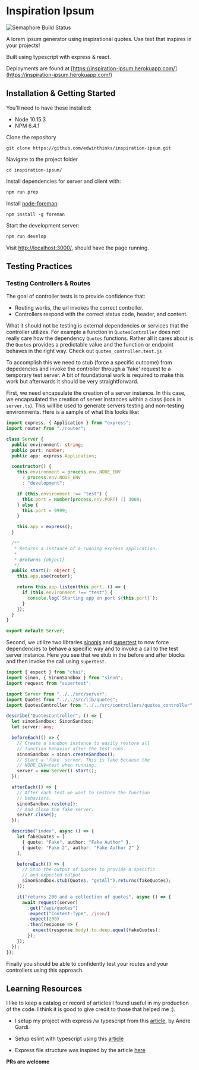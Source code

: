 # Inspiration Ipsum

![Semaphore Build Status](https://edwinthinks.semaphoreci.com/badges/inspiration-ipsum.svg?key=148b5cc1-dd61-4640-b59f-e1f621e1a402)

A lorem ipsum generator using inspirational quotes. Use text that inspires in your projects!

Built using typescript with express & react.

Deployments are found at [https://inspiration-ipsum.herokuapp.com/](https://inspiration-ipsum.herokuapp.com/)

## Installation & Getting Started

You'll need to have these installed:

- Node 10.15.3
- NPM 6.4.1

Clone the repository

```
git clone https://github.com/edwinthinks/inspiration-ipsum.git
```

Navigate to the project folder

```
cd inspiration-ipsum/
```

Install dependencies for server and client with:

```sh
npm run prep
```

Install [node-foreman](https://github.com/strongloop/node-foreman):

```
npm install -g foreman
```

Start the development server:

```sh
npm run develop
```

Visit [http://localhost:3000/](http://localhost:3000), should have the page running.

## Testing Practices

### Testing Controllers & Routes

The goal of controller tests is to provide confidence that:

- Routing works, the url invokes the correct controller.
- Controllers respond with the correct status code, header, and content.

What it should not be testing is external dependencies or services that the
controller utilizes. For example a function in `QuotesController` does not
really care how the dependency `Quotes` functions. Rather all it cares about
is the `Quotes` provides a predictable value and the function or endpoint
behaves in the right way. Check out `quotes_controller.test.js`

To accomplish this we need to stub (force a specific outcome) from depedencies
and invoke the controller through a 'fake' request to a temporary test server.
A bit of foundational work is required to make this work but afterwards it should
be very straightforward.

First, we need encapsulate the creation of a server instance. In this case, we
encapsulated the creation of server instances within a class (look in `server.ts`). This
will be used to generate servers testing and non-testing environments. Here is a sample
of what this looks like:

```typescript
import express, { Application } from "express";
import router from "./router";

class Server {
  public environment: string;
  public port: number;
  public app: express.Application;

  constructor() {
    this.environment = process.env.NODE_ENV
      ? process.env.NODE_ENV
      : "development";

    if (this.environment !== "test") {
      this.port = Number(process.env.PORT) || 3000;
    } else {
      this.port = 9999;
    }

    this.app = express();
  }

  /**
   * Returns a instance of a running express application.
   *
   * @returns {object}
   */
  public start(): object {
    this.app.use(router);

    return this.app.listen(this.port, () => {
      if (this.environment !== "test") {
        console.log(`Starting app on port ${this.port}`);
      }
    });
  }
}

export default Server;
```

Second, we utilize two libraries [sinonjs](https://sinonjs.org/) and [supertest](https://github.com/visionmedia/supertest) to
now force dependencies to behave a specific way and to invoke a call to the test server instance. Here you see that we stub in
the before and after blocks and then invoke the call using `supertest`.

```typescript
import { expect } from "chai";
import sinon, { SinonSandbox } from "sinon";
import request from "supertest";

import Server from "../../src/server";
import Quotes from "../../src/lib/quotes";
import QuotesController from "../../src/controllers/quotes_controller";

describe("QuotesController", () => {
  let sinonSandbox: SinonSandbox;
  let server: any;

  beforeEach(() => {
    // Create a sandbox instance to easily restore all
    // function behavior after the test runs.
    sinonSandbox = sinon.createSandbox();
    // Start a 'fake' server. This is fake because the
    // NODE_ENV=test when running.
    server = new Server().start();
  });

  afterEach(() => {
    // After each test we want to restore the function
    // behaviors.
    sinonSandbox.restore();
    // And close the fake server.
    server.close();
  });

  describe("index", async () => {
    let fakeQuotes = [
      { quote: "Fake", author: "Fake Author" },
      { quote: "Fake 2", author: "Fake Author 2" }
    ];

    beforeEach(() => {
      // Stub the output of Quotes to provide a specific
      // and expected output
      sinonSandbox.stub(Quotes, "getAll").returns(fakeQuotes);
    });

    it("returns 200 and a collection of quotes", async () => {
      await request(server)
        .get("/api/quotes")
        .expect("Content-Type", /json/)
        .expect(200)
        .then(response => {
          expect(response.body).to.deep.equal(fakeQuotes);
        });
    });
  });
});
```

Finally you should be able to confidently test your routes and your
controllers using this approach.

## Learning Resources

I like to keep a catalog or record of articles I found useful in my production of the code. I think it is good to give credit to those that helped me :).

- I setup my project with express /w typescript from this [article](https://medium.com/javascript-in-plain-english/typescript-with-node-and-express-js-why-when-and-how-eb6bc73edd5d), by Andre Gardi.

- Setup eslint with typescript using this [article](https://javascriptplayground.com/typescript-eslint/)

- Express file structure was inspired by the article [here](https://www.terlici.com/2014/08/25/best-practices-express-structure.html)

**PRs are welcome**
